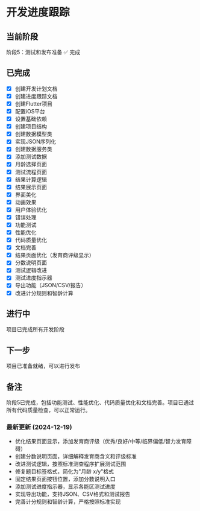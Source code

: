 # 开发进度跟踪

## 当前阶段
阶段5：测试和发布准备 ✅ 完成

## 已完成
- [x] 创建开发计划文档
- [x] 创建进度跟踪文档
- [x] 创建Flutter项目
- [x] 配置iOS平台
- [x] 设置基础依赖
- [x] 创建项目结构
- [x] 创建数据模型类
- [x] 实现JSON序列化
- [x] 创建数据服务类
- [x] 添加测试数据
- [x] 月龄选择页面
- [x] 测试流程页面
- [x] 结果计算逻辑
- [x] 结果展示页面
- [x] 界面美化
- [x] 动画效果
- [x] 用户体验优化
- [x] 错误处理
- [x] 功能测试
- [x] 性能优化
- [x] 代码质量优化
- [x] 文档完善
- [x] 结果页面优化（发育商评级显示）
- [x] 分数说明页面
- [x] 测试逻辑改进
- [x] 测试进度指示器
- [x] 导出功能（JSON/CSV/报告）
- [x] 改进计分规则和智龄计算

## 进行中
项目已完成所有开发阶段

## 下一步
项目已准备就绪，可以进行发布

## 备注
阶段5已完成，包括功能测试、性能优化、代码质量优化和文档完善。项目已通过所有代码质量检查，可以正常运行。

### 最新更新 (2024-12-19)
- 优化结果页面显示，添加发育商评级（优秀/良好/中等/临界偏低/智力发育障碍）
- 创建分数说明页面，详细解释发育商含义和评级标准
- 改进测试逻辑，按照标准测查程序扩展测试范围
- 修复题目标签格式，简化为"月龄 x/y"格式
- 固定结果页面按钮位置，添加分数说明入口
- 添加测试进度指示器，显示各能区测试进度
- 实现导出功能，支持JSON、CSV格式和测试报告
- 完善计分规则和智龄计算，严格按照标准实现 